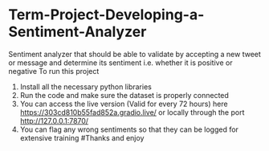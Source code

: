 # Term-Project-Developing-a-Sentiment-Analyzer
Sentiment analyzer that should be able to validate by accepting a new tweet or message and determine its sentiment i.e. whether it is positive or negative
To run this project
1. Install all the necessary python libraries
2. Run the code and make sure the dataset is properly connected
3. You can access the live version (Valid for every 72 hours) here https://303cd810b55fad852a.gradio.live/ or locally through the port http://127.0.0.1:7870/
4. You can flag any wrong sentiments so that they can be logged for extensive training
#Thanks and enjoy
